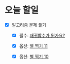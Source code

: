 # 오늘 할일

- [x] 알고리즘 문제 풀기
  - [x] 필수: [재귀함수가 뭔가요?](https://www.acmicpc.net/problem/17478)
  - [x] 옵션: [별 찍기 11](https://www.acmicpc.net/problem/2448)
  - [x] 옵션: [별 찍기 10](https://www.acmicpc.net/problem/2447)

